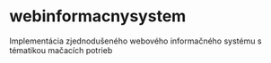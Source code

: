 # webinformacnysystem

Implementácia zjednodušeného webového informačného systému s tématikou mačacích potrieb
